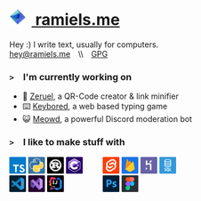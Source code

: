 
# <a href="https://ramiels.me/"><img alt="Ramiel" src="assets/ramiels.png" height="30px" width="30px" style="margin-right: 10px;"> ramiels.me </a>

Hey :) I write text, usually for computers.<br>
[hey@ramiels.me](mailto:hey@ramiels.me)&emsp;\\\\&emsp;[GPG](https://github.com/wiki-Bird.gpg)


### `>`&emsp;I'm currently working on 

- 🔗 [Zeruel](https://github.com/wiki-Bird/Zeruel), a QR-Code creator & link minifier
- ⌨️ [Keybored](https://keybored.ramiels.me/), a web based typing game
- 😺 [Meowd](https://meowd.ramiels.me/), a powerful Discord moderation bot

<!-- To add: -->
<!-- ### `>`&emsp;Latest posts
- []
- [Induced demand on the Information Superhighway](https://ramiels.me/blog/webBloat) -->

<!-- To remove: -->
### `>`&emsp;I like to make stuff with

<p float="left">
<a href="https://www.typescriptlang.org/" target="_blank" rel="noopener noreferrer"><img alt="TypeScript" src="assets/small/typescriptCorners.png" height="30px" width="30px"></a>
<a href="https://www.python.org/" target="_blank" rel="noopener noreferrer"><img alt="Python" src="assets/small/pythoncorners.png" height="30px" width="30px"></a>
<a href="https://www.rust-lang.org/" target="_blank" rel="noopener noreferrer"><img alt="Rust" src="assets/small/rustcorners.png"  height="30px" width="30px"></a>
<a href="https://dotnet.microsoft.com/en-us/languages/csharp" target="_blank" rel="noopener noreferrer"><img alt="C Sharp" src="assets/small/csharpcorners.png" height="30px" width="30px"></a>
&emsp;&emsp;
<a href="https://svelte.dev/" target="_blank" rel="noopener noreferrer"><img alt="Svelte" src="assets/small/sveltecorners.png" height="30px" width="30px"></a>
<a href="https://firebase.google.com/" target="_blank" rel="noopener noreferrer"><img alt="Firebase" src="assets/small/firebasecorners.png" height="30px" width="30px"></a>
<a href="https://www.heroku.com/" target="_blank" rel="noopener noreferrer"><img alt="Heroku" src="assets/small/herokucorners.png" height="30px" width="30px"></a>
<a href="https://www.mysql.com/" target="_blank" rel="noopener noreferrer"><img alt="SQL" src="assets/small/sqlcorners.png" height="30px" width="30px"></a>
<br>
<a href="https://code.visualstudio.com/" target="_blank" rel="noopener noreferrer"><img alt="VSCode" src="assets/small/vscodecorner.png" height="30px" width="30px"></a>
<a href="https://visualstudio.microsoft.com" target="_blank" rel="noopener noreferrer"><img alt="Visual Studio" src="assets/small/visualstudiocorners.png" height="30px" width="30px"></a>
<a href="https://www.jetbrains.com/idea/" target="_blank" rel="noopener noreferrer"><img alt="IntelliJ IDEA" src="assets/small/intellijcorners.png" height="30px" width="30px"></a>
&emsp;&emsp;&emsp;&emsp;&nbsp;&thinsp;
<a href="https://www.adobe.com/products/photoshop.html" target="_blank" rel="noopener noreferrer"><img alt="Photoshop" src="assets/small/photoshopcorners.png" height="30px" width="30px"></a>
<a href="https://www.figma.com/" target="_blank" rel="noopener noreferrer"><img alt="Figma" src="assets/small/figmacorners.png" height="30px" width="30px">
</a></p>
